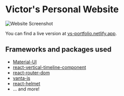 # Victor's Personal Website

![Website Screenshot](https://res.cloudinary.com/dgc5kdhwi/image/upload/v1630495173/portfolio%20screen%20/Victors_Portfolio_-_Google_Chrome_kfxwtn.jpg)

You can find a live version at
[vs-portfolio.netlify.app](https://vs-portfolio.netlify.app).

## Frameworks and packages used

- [Material-UI](https://material-ui.com/)
- [react-vertical-timeline-component](https://github.com/stephane-monnot/react-vertical-timeline)
- [react-router-dom](https://github.com/remix-run/react-router)
- [vanta-js](https://github.com/tengbao/vanta)
- [react-helmet](https://github.com/nfl/react-helmet)
- ... and more!
